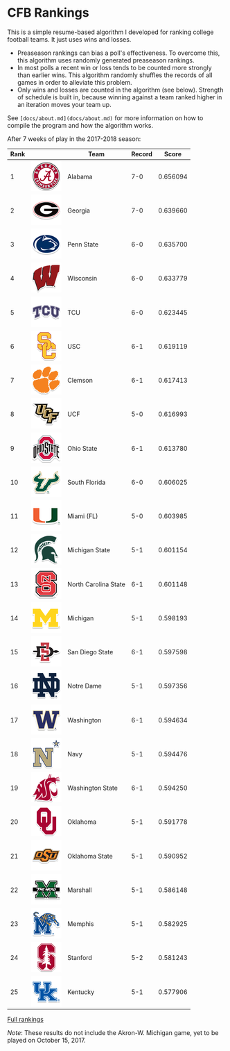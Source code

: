 # CFB Rankings

This is a simple resume-based algorithm I developed for ranking college football
teams. It just uses wins and losses.

* Preaseason rankings can bias a poll's effectiveness. To overcome
  this, this algorithm uses randomly generated preaseason rankings. 
* In most polls a recent win or loss tends to be counted more strongly than
  earlier wins. This algorithm randomly shuffles the records of all
  games in order to alleviate this problem.
* Only wins and losses are counted in the algorithm
  (see below).  Strength of schedule is built in, because winning against a team
  ranked higher in an iteration moves your team up.

See `[docs/about.md](docs/about.md)` for more information on how to
compile the program and how the algorithm works. 


After 7 weeks of play in the 2017-2018 season:

 **Rank** |  | **Team**                  | **Record** | **Score**  
----------|--|-------------------------|------------|------------
1 | ![Alabama](logos/alabama.png) |  Alabama                   |  7-0       |   0.656094
2 | ![Georgia](logos/georgia.png) |  Georgia                   |  7-0       |   0.639660
3 | ![Penn State](logos/penn-st.png) |  Penn State                |  6-0       |   0.635700
4 | ![Wisconsin](logos/wisconsin.png) |  Wisconsin                 |  6-0       |   0.633779
5 | ![TCU](logos/tcu.png) |  TCU                       |  6-0       |   0.623445
6 | ![USC](logos/southern-california.png) |  USC                       |  6-1       |   0.619119
7 | ![Clemson](logos/clemson.png) |  Clemson                   |  6-1       |   0.617413
8 | ![UCF](logos/ucf.png) |  UCF                       |  5-0       |   0.616993
9 | ![Ohio State](logos/ohio-st.png) |  Ohio State                |  6-1       |   0.613780
10 | ![South Florida](logos/south-fla.png) |  South Florida             |  6-0       |   0.606025
11 | ![Miami (FL)](logos/miami-fl.png) |  Miami (FL)                |  5-0       |   0.603985
12 | ![Michigan State](logos/michigan-st.png) |  Michigan State            |  5-1       |   0.601154
13 | ![North Carolina State](logos/north-carolina-st.png) |  North Carolina State      |  6-1       |   0.601148
14 | ![Michigan](logos/michigan.png) |  Michigan                  |  5-1       |   0.598193
15 | ![San Diego State](logos/san-diego-st.png) |  San Diego State           |  6-1       |   0.597598
16 | ![Notre Dame](logos/notre-dame.png) |  Notre Dame                |  5-1       |   0.597356
17 | ![Washington](logos/washington.png) |  Washington                |  6-1       |   0.594634
18 | ![Navy](logos/navy.png) |  Navy                      |  5-1       |   0.594476
19 | ![Washington State](logos/washington-st.png) |  Washington State          |  6-1       |   0.594250
20 | ![Oklahoma](logos/oklahoma.png) |  Oklahoma                  |  5-1       |   0.591778
21 | ![Oklahoma State](logos/oklahoma-st.png) |  Oklahoma State            |  5-1       |   0.590952
22 | ![Marshall](logos/marshall.png) |  Marshall                  |  5-1       |   0.586148
23 | ![Memphis](logos/memphis.png) |  Memphis                   |  5-1       |   0.582925
24 | ![Stanford](logos/stanford.png) |  Stanford                  |  5-2       |   0.581243
25 | ![Kentucky](logos/kentucky.png) |  Kentucky                  |  5-1       |   0.577906

[Full rankings](output/rankings.csv)

*Note*: These results do not include the Akron-W. Michigan game, yet to
be played on October 15, 2017.
